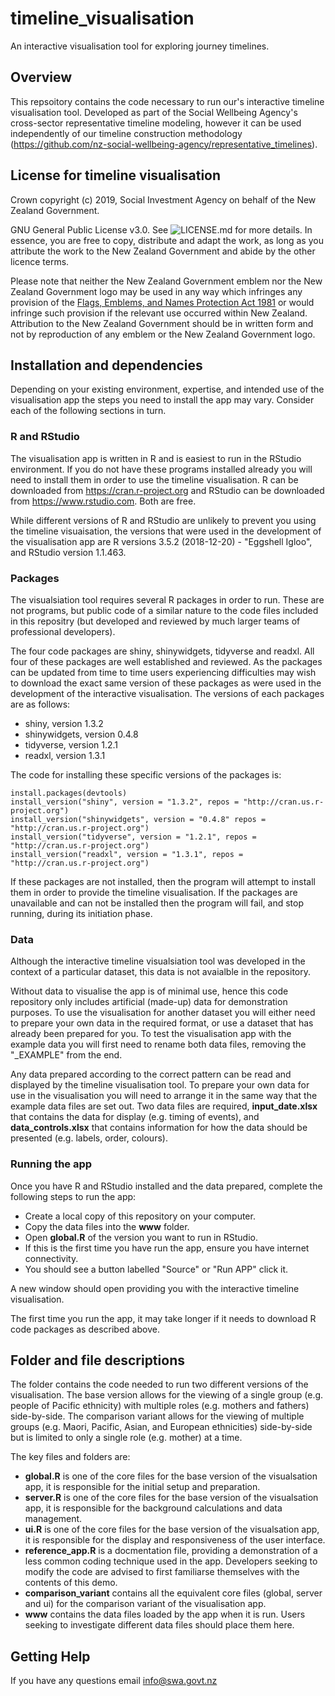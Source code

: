 # timeline_visualisation

An interactive visualisation tool for exploring journey timelines.

## Overview

This repsoitory contains the code necessary to run our's interactive timeline visualisation tool. Developed as part of the Social Wellbeing Agency's cross-sector representative timeline modeling, however it can be used independently of our timeline construction methodology (https://github.com/nz-social-wellbeing-agency/representative_timelines).

## License for timeline visualisation

Crown copyright (c) 2019, Social Investment Agency on behalf of the New Zealand Government.

GNU General Public License v3.0. See ![LICENSE.md](https://github.com/nz-social-wellbeing-agency/timeline_visualisation/blob/master/LICENSE) for more details. In essence, you are free to copy, distribute and adapt the work, as long as you attribute the work to the New Zealand Government and abide by the other licence terms.

Please note that neither the New Zealand Government emblem nor the New Zealand Government logo may be used in any way which infringes any provision of the [Flags, Emblems, and Names Protection Act 1981](http://www.legislation.govt.nz/act/public/1981/0047/latest/whole.html) or would infringe such provision if the relevant use occurred within New Zealand. Attribution to the New Zealand Government should be in written form and not by reproduction of any emblem or the New Zealand Government logo.

## Installation and dependencies

Depending on your existing environment, expertise, and intended use of the visualisation app the steps you need to install the app may vary. Consider each of the following sections in turn.

### R and RStudio

The visualisation app is written in R and is easiest to run in the RStudio environment. If you do not have these programs installed already you will need to install them in order to use the timeline visualisation. R can be downloaded from https://cran.r-project.org and RStudio can be downloaded from https://www.rstudio.com. Both are free.

While different versions of R and RStudio are unlikely to prevent you using the timeline visuaisation, the versions that were used in the development of the visualisation app are R versions 3.5.2 (2018-12-20) - "Eggshell Igloo", and RStudio version 1.1.463.

### Packages

The visualsiation tool requires several R packages in order to run. These are not programs, but public code of a similar nature to the code files included in this repositry (but developed and reviewed by much larger teams of professional developers).

The four code packages are shiny, shinywidgets, tidyverse and readxl. All four of these packages are well established and reviewed. As the packages can be updated from time to time users experiencing difficulties may wish to download the exact same version of these packages as were used in the development of the interactive visualisation. The versions of each packages are as follows:

 - shiny, version 1.3.2
 - shinywidgets, version 0.4.8
 - tidyverse, version 1.2.1
 - readxl, version 1.3.1

The code for installing these specific versions of the packages is:
```
install.packages(devtools)
install_version("shiny", version = "1.3.2", repos = "http://cran.us.r-project.org")
install_version("shinywidgets", version = "0.4.8" repos = "http://cran.us.r-project.org")
install_version("tidyverse", version = "1.2.1", repos = "http://cran.us.r-project.org")
install_version("readxl", version = "1.3.1", repos = "http://cran.us.r-project.org")
```

If these packages are not installed, then the program will attempt to install them in order to provide the timeline visualisation. If the packages are unavailable and can not be installed then the program will fail, and stop running, during its initiation phase.

### Data

Although the interactive timeline visualsiation tool was developed in the context of a particular dataset, this data is not avaialble in the repository.

Without data to visualise the app is of minimal use, hence this code repository only includes artificial (made-up) data for demonstration purposes. To use the visualisation for another dataset you will either need to prepare your own data in the required format, or use a dataset that has already been prepared for you. To test the visualisation app with the example data you will first need to rename both data files, removing the "\_EXAMPLE" from the end.

Any data prepared according to the correct pattern can be read and displayed by the timeline visualisation tool. To prepare your own data for use in the visualisation you will need to arrange it in the same way that the example data files are set out. Two data files are required, **input_date.xlsx** that contains the data for display (e.g. timing of events), and **data_controls.xlsx** that contains information for how the data should be presented (e.g. labels, order, colours).

### Running the app

Once you have R and RStudio installed and the data prepared, complete the following steps to run the app:

 - Create a local copy of this repository on your computer.
 - Copy the data files into the **www** folder.
 - Open **global.R** of the version you want to run in RStudio.
 - If this is the first time you have run the app, ensure you have internet connectivity.
 - You should see a button labelled "Source" or "Run APP" click it.

A new window should open providing you with the interactive timeline visualisation.

The first time you run the app, it may take longer if it needs to download R code packages as described above.

## Folder and file descriptions
The folder contains the code needed to run two different versions of the visualisation. The base version allows for the viewing of a single group (e.g. people of Pacific ethnicity) with multiple roles (e.g. mothers and fathers) side-by-side. The comparison variant allows for the viewing of multiple groups (e.g. Maori, Pacific, Asian, and European ethnicities) side-by-side but is limited to only a single role (e.g. mother) at a time.

The key files and folders are:

 - **global.R** is one of the core files for the base version of the visualsation app, it is responsible for the initial setup and preparation.
- **server.R** is one of the core files for the base version of the visualsation app, it is responsible for the background calculations and data management.
- **ui.R** is one of the core files for the base version of the visualsation app, it is responsible for the display and responsiveness of the user interface.
- **reference_app.R** is a docmentation file, providing a demonstration of a less common coding technique used in the app. Developers seeking to modify the code are advised to first familiarse themselves with the contents of this demo.
- **comparison_variant** contains all the equivalent core files (global, server and ui) for the comparison variant of the visualisation app.
- **www** contains the data files loaded by the app when it is run. Users seeking to investigate different data files should place them here.

## Getting Help
If you have any questions email info@swa.govt.nz
